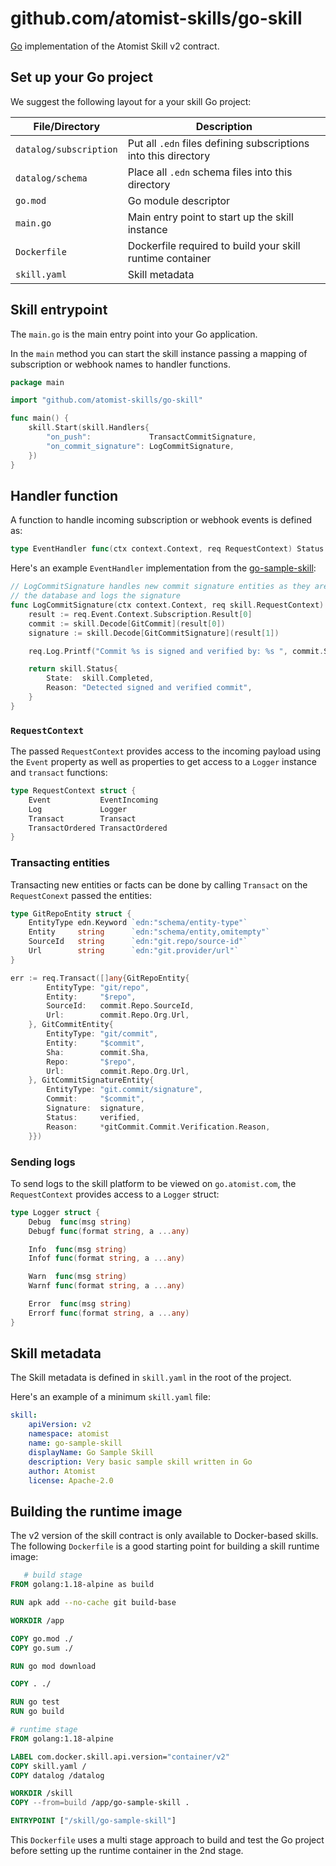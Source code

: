 # github.com/atomist-skills/go-skill

[Go](https://go.dev) implementation of the Atomist Skill v2 contract.

## Set up your Go project

We suggest the following layout for a your skill Go project:

| File/Directory         | Description                                                     |
| ---------------------- | --------------------------------------------------------------- |
| `datalog/subscription` | Put all `.edn` files defining subscriptions into this directory |
| `datalog/schema`       | Place all `.edn` schema files into this directory               |
| `go.mod`               | Go module descriptor                                            |
| `main.go`              | Main entry point to start up the skill instance                 |
| `Dockerfile`           | Dockerfile required to build your skill runtime container       |
| `skill.yaml`           | Skill metadata                                                  |

## Skill entrypoint

The `main.go` is the main entry point into your Go application.

In the `main` method you can start the skill instance passing a mapping of
subscription or webhook names to handler functions.

```go
package main

import "github.com/atomist-skills/go-skill"

func main() {
	skill.Start(skill.Handlers{
		"on_push":             TransactCommitSignature,
		"on_commit_signature": LogCommitSignature,
	})
}
```

## Handler function

A function to handle incoming subscription or webhook events is defined as:

```go
type EventHandler func(ctx context.Context, req RequestContext) Status
```

Here's an example `EventHandler` implementation from the
[go-sample-skill](https://github.com/atomist-skills/go-sample-skill):

```go
// LogCommitSignature handles new commit signature entities as they are transacted into
// the database and logs the signature
func LogCommitSignature(ctx context.Context, req skill.RequestContext) skill.Status {
	result := req.Event.Context.Subscription.Result[0]
	commit := skill.Decode[GitCommit](result[0])
	signature := skill.Decode[GitCommitSignature](result[1])

	req.Log.Printf("Commit %s is signed and verified by: %s ", commit.Sha, signature.Signature)

	return skill.Status{
		State:  skill.Completed,
		Reason: "Detected signed and verified commit",
	}
}
```

### `RequestContext`

The passed `RequestContext` provides access to the incoming payload using the
`Event` property as well as properties to get access to a `Logger` instance and
`transact` functions:

```go
type RequestContext struct {
	Event           EventIncoming
	Log             Logger
	Transact        Transact
	TransactOrdered TransactOrdered
}
```

### Transacting entities

Transacting new entities or facts can be done by calling `Transact` on the
`RequestConext` passed the entities:

```go
type GitRepoEntity struct {
    EntityType edn.Keyword `edn:"schema/entity-type"`
    Entity     string      `edn:"schema/entity,omitempty"`
    SourceId   string      `edn:"git.repo/source-id"`
    Url        string      `edn:"git.provider/url"`
}

err := req.Transact([]any{GitRepoEntity{
		EntityType: "git/repo",
		Entity:     "$repo",
		SourceId:   commit.Repo.SourceId,
		Url:        commit.Repo.Org.Url,
	}, GitCommitEntity{
		EntityType: "git/commit",
		Entity:     "$commit",
		Sha:        commit.Sha,
		Repo:       "$repo",
		Url:        commit.Repo.Org.Url,
	}, GitCommitSignatureEntity{
		EntityType: "git.commit/signature",
		Commit:     "$commit",
		Signature:  signature,
		Status:     verified,
		Reason:     *gitCommit.Commit.Verification.Reason,
	}})
```

### Sending logs

To send logs to the skill platform to be viewed on `go.atomist.com`, the
`RequestContext` provides access to a `Logger` struct:

```go
type Logger struct {
    Debug  func(msg string)
    Debugf func(format string, a ...any)

    Info  func(msg string)
    Infof func(format string, a ...any)

    Warn  func(msg string)
    Warnf func(format string, a ...any)

    Error  func(msg string)
    Errorf func(format string, a ...any)
}
```

## Skill metadata

The Skill metadata is defined in `skill.yaml` in the root of the project.

Here's an example of a minimum `skill.yaml` file:

```yaml
skill:
    apiVersion: v2
    namespace: atomist
    name: go-sample-skill
    displayName: Go Sample Skill
    description: Very basic sample skill written in Go
    author: Atomist
    license: Apache-2.0
```

## Building the runtime image

The v2 version of the skill contract is only available to Docker-based skills.
The following `Dockerfile` is a good starting point for building a skill runtime
image:

```dockerfile
   # build stage
FROM golang:1.18-alpine as build

RUN apk add --no-cache git build-base

WORKDIR /app

COPY go.mod ./
COPY go.sum ./

RUN go mod download

COPY . ./

RUN go test
RUN go build

# runtime stage
FROM golang:1.18-alpine

LABEL com.docker.skill.api.version="container/v2"
COPY skill.yaml /
COPY datalog /datalog

WORKDIR /skill
COPY --from=build /app/go-sample-skill .

ENTRYPOINT ["/skill/go-sample-skill"]
```

This `Dockerfile` uses a multi stage approach to build and test the Go project
before setting up the runtime container in the 2nd stage.

